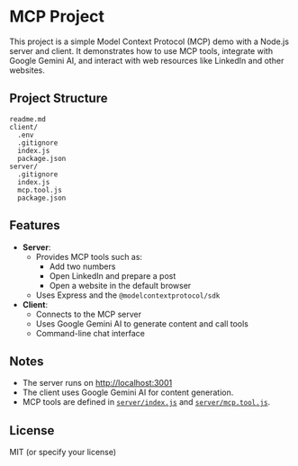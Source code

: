 # MCP Project

This project is a simple Model Context Protocol (MCP) demo with a Node.js server and client. It demonstrates how to use MCP tools, integrate with Google Gemini AI, and interact with web resources like LinkedIn and other websites.

## Project Structure

```
readme.md
client/
  .env
  .gitignore
  index.js
  package.json
server/
  .gitignore
  index.js
  mcp.tool.js
  package.json
```

## Features

- **Server**:  
  - Provides MCP tools such as:
    - Add two numbers
    - Open LinkedIn and prepare a post
    - Open a website in the default browser
  - Uses Express and the `@modelcontextprotocol/sdk`
- **Client**:  
  - Connects to the MCP server
  - Uses Google Gemini AI to generate content and call tools
  - Command-line chat interface

## Notes

- The server runs on [http://localhost:3001](http://localhost:3001)
- The client uses Google Gemini AI for content generation.
- MCP tools are defined in [`server/index.js`](server/index.js) and [`server/mcp.tool.js`](server/mcp.tool.js).

## License

MIT (or specify your license)